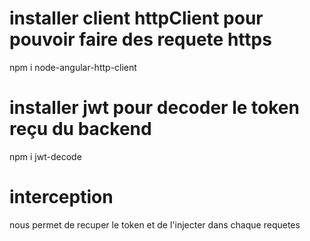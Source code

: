 # installer client httpClient pour pouvoir faire des requete https
npm i node-angular-http-client

# installer jwt pour decoder le token reçu du backend
npm i jwt-decode






# interception
nous permet de recuper le token et de l'injecter dans chaque requetes